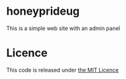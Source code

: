 # honeyprideug
This is a simple web site with an admin panel
# Licence
This code is released under [the MIT Licence](https://github.com/nuwe1/honeyprideug/blob/master/LICENSE) 



